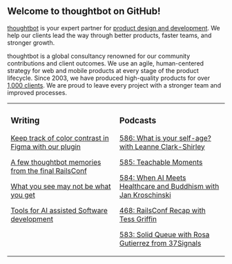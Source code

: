## Welcome to thoughtbot on GitHub!

[thoughtbot][1] is your expert partner for [product design and development][2].
We help our clients lead the way through better products, faster teams, and stronger growth.

thoughtbot is a global consultancy renowned for our community contributions and
client outcomes. We use an agile, human-centered strategy for web and mobile
products at every stage of the product lifecycle. Since 2003, we have produced
high-quality products for over [1,000 clients][3]. We are proud to leave every
project with a stronger team and improved processes.

<table><tr><td valign="top" width="50%">

### Writing

<!-- blog starts -->
[Keep track of color contrast in Figma with our plugin](https://feed.thoughtbot.com/link/24077/17114935/keep-track-of-color-contrast-in-figma-with-our-plugin)

[A few thoughtbot memories from the final RailsConf](https://feed.thoughtbot.com/link/24077/17112711/a-few-thoughtbot-memories-from-the-final-railsconf)

[What you see may not be what you get](https://feed.thoughtbot.com/link/24077/17112120/what-you-see-may-not-be-what-you-get)

[Tools for AI assisted Software development](https://feed.thoughtbot.com/link/24077/17110913/tools-for-ai-assisted-software-development)

<!-- blog ends -->
</td><td valign="top" width="50%">

### Podcasts

<!-- podcasts starts -->
[586: What is your self-age? with Leanne Clark-Shirley](https://podcast.thoughtbot.com/586)

[585: Teachable Moments](https://podcast.thoughtbot.com/585)

[584: When AI Meets Healthcare and Buddhism with Jan Kroschinski](https://podcast.thoughtbot.com/584)

[468: RailsConf Recap with Tess Griffin](https://bikeshed.thoughtbot.com/468)

[583: Solid Queue with Rosa Gutierrez from 37Signals](https://podcast.thoughtbot.com/583)

<!-- podcasts ends -->
</td></tr></table>

[1]: https://thoughtbot.com
[2]: https://thoughtbot.com/services
[3]: https://thoughtbot.com/case-studies
